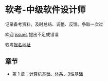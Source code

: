 # 软考-中级软件设计师

记录备考资料，及时总结、调整、反馈。争取一次过

欢迎 [issues](https://github.com/angxuejian/exam-book/issues) 提出不足或错误


软考[报名地址](https://bm.ruankao.org.cn/sign/welcome)


## 章节

- 第 1 章：[计算机基础、体系、3性基础](chapter/RK-1.md)